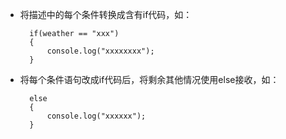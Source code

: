- 将描述中的每个条件转换成含有if代码，如：

        if(weather == "xxx")
        {
            console.log("xxxxxxxx");
        }

- 将每个条件语句改成if代码后，将剩余其他情况使用else接收，如：

        else
        {
            console.log("xxxxxx");
        }